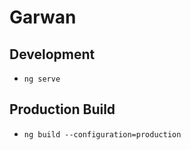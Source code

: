 # Garwan

## Development

- `ng serve`

## Production Build

- `ng build --configuration=production`

